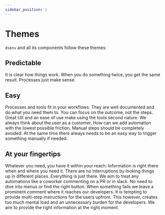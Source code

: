 ```yaml
---
sidebar_position: 1
---
```


# Themes

`dsenv` and all its components follow these themes:

## Predictable
It is clear how things work. When you do something twice, you get the same result. Processes just make sense.

## Easy
Processes and tools fit in your workflows. They are well documented and do what you need them to. You can focus on the outcome, not the steps. Great UX and an ease of use make using the tools second nature.
We always think about the user as a customer. How can we add automation with the lowest possible friction. Manual steps should be completely avoided. At the same time there always needs to be an easy way to trigger something manually if needed.

## At your fingertips
Whatever you need, you have it within your reach. Information is right there when and where you need it. There are no interruptions by looking things up in different places. Everything is just there.
We aim to treat any automations like a coworker commenting on a PR or in slack. No need to dive into menus or find the right button. When something fails we leave a prominent comment where it reaches our developers.
It is tempting to provide multi-step instructions for the users upfront. This however, creates too much mental load and an unnecessary burden for the developers. We aim to provide the right information at the right moment.